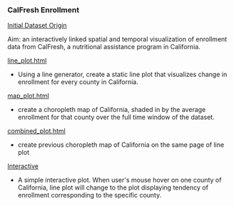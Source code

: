 ### CalFresh Enrollment

[Initial Dataset Origin](https://raw.githubusercontent.com/krisrs1128/stat992_f23/main/exercises/ps3/calfresh-small.csv)

Aim: an interactively linked spatial and temporal visualization of enrollment data from CalFresh, a nutritional assistance program in California. 

[line_plot.html]([Star732](https://star732.github.io/UW_Madison_STAT679/Calfresh_Enrollment/line_plot.html))

- Using a line generator, create a static line plot that visualizes change in enrollment for every county in California.

[map_plot.html](https://star732.github.io/UW_Madison_STAT679/Calfresh_Enrollment/Maps/map_plot.html)

- create a choropleth map of California, shaded in by the average enrollment for that county over the full time window of the dataset.

[combined_plot.html](https://star732.github.io/UW_Madison_STAT679/Calfresh_Enrollment/Combined/calfresh_enrollment_combined_plot.html)

- create previous choropleth map of California on the same page of line plot

[Interactive](https://star732.github.io/UW_Madison_STAT679/Calfresh_Enrollment/Interactive/interactive_calfresh.html)

- A simple interactive plot. When user's mouse hover on one county of California, line plot will change to the plot displaying tendency of enrollment corresponding to the specific county.
